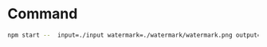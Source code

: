 


# Command

```bash
npm start --  input=./input watermark=./watermark/watermark.png output=./output date=26-01-2024
```
